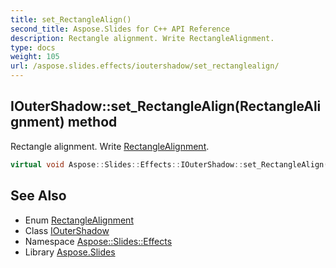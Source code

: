 ```yaml
---
title: set_RectangleAlign()
second_title: Aspose.Slides for C++ API Reference
description: Rectangle alignment. Write RectangleAlignment.
type: docs
weight: 105
url: /aspose.slides.effects/ioutershadow/set_rectanglealign/
---
```

## IOuterShadow::set_RectangleAlign(RectangleAlignment) method


Rectangle alignment. Write [RectangleAlignment](../../../aspose.slides/rectanglealignment/).

```cpp
virtual void Aspose::Slides::Effects::IOuterShadow::set_RectangleAlign(RectangleAlignment value)=0
```

## See Also

* Enum [RectangleAlignment](../../../aspose.slides/rectanglealignment/)
* Class [IOuterShadow](../)
* Namespace [Aspose::Slides::Effects](../../)
* Library [Aspose.Slides](../../../)